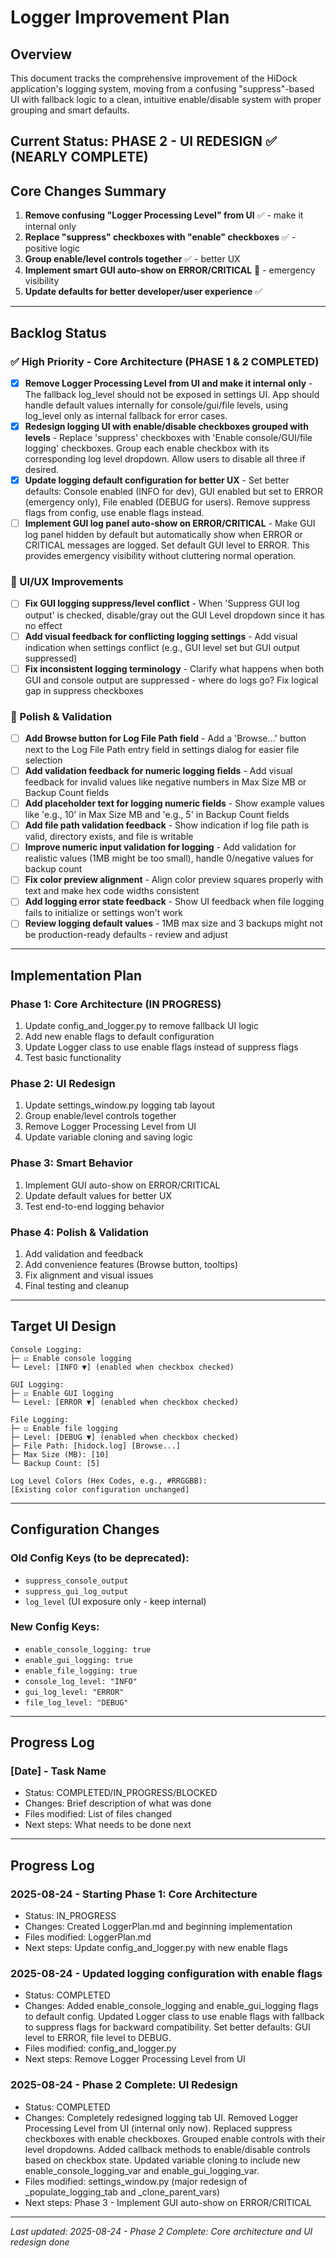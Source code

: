 # Logger Improvement Plan

## Overview
This document tracks the comprehensive improvement of the HiDock application's logging system, moving from a confusing "suppress"-based UI with fallback logic to a clean, intuitive enable/disable system with proper grouping and smart defaults.

## Current Status: PHASE 2 - UI REDESIGN ✅ (NEARLY COMPLETE)

## Core Changes Summary
1. **Remove confusing "Logger Processing Level" from UI** ✅ - make it internal only
2. **Replace "suppress" checkboxes with "enable" checkboxes** ✅ - positive logic
3. **Group enable/level controls together** ✅ - better UX
4. **Implement smart GUI auto-show on ERROR/CRITICAL** 🔲 - emergency visibility
5. **Update defaults for better developer/user experience** ✅

---

## Backlog Status

### ✅ High Priority - Core Architecture (PHASE 1 & 2 COMPLETED)
- [x] **Remove Logger Processing Level from UI and make it internal only** - The fallback log_level should not be exposed in settings UI. App should handle default values internally for console/gui/file levels, using log_level only as internal fallback for error cases.
- [x] **Redesign logging UI with enable/disable checkboxes grouped with levels** - Replace 'suppress' checkboxes with 'Enable console/GUI/file logging' checkboxes. Group each enable checkbox with its corresponding log level dropdown. Allow users to disable all three if desired.
- [x] **Update logging default configuration for better UX** - Set better defaults: Console enabled (INFO for dev), GUI enabled but set to ERROR (emergency only), File enabled (DEBUG for users). Remove suppress flags from config, use enable flags instead.
- [ ] **Implement GUI log panel auto-show on ERROR/CRITICAL** - Make GUI log panel hidden by default but automatically show when ERROR or CRITICAL messages are logged. Set default GUI level to ERROR. This provides emergency visibility without cluttering normal operation.

### 🔧 UI/UX Improvements
- [ ] **Fix GUI logging suppress/level conflict** - When 'Suppress GUI log output' is checked, disable/gray out the GUI Level dropdown since it has no effect
- [ ] **Add visual feedback for conflicting logging settings** - Add visual indication when settings conflict (e.g., GUI level set but GUI output suppressed)
- [ ] **Fix inconsistent logging terminology** - Clarify what happens when both GUI and console output are suppressed - where do logs go? Fix logical gap in suppress checkboxes

### 🎨 Polish & Validation
- [ ] **Add Browse button for Log File Path field** - Add a 'Browse...' button next to the Log File Path entry field in settings dialog for easier file selection
- [ ] **Add validation feedback for numeric logging fields** - Add visual feedback for invalid values like negative numbers in Max Size MB or Backup Count fields
- [ ] **Add placeholder text for logging numeric fields** - Show example values like 'e.g., 10' in Max Size MB and 'e.g., 5' in Backup Count fields
- [ ] **Add file path validation feedback** - Show indication if log file path is valid, directory exists, and file is writable
- [ ] **Improve numeric input validation for logging** - Add validation for realistic values (1MB might be too small), handle 0/negative values for backup count
- [ ] **Fix color preview alignment** - Align color preview squares properly with text and make hex code widths consistent
- [ ] **Add logging error state feedback** - Show UI feedback when file logging fails to initialize or settings won't work
- [ ] **Review logging default values** - 1MB max size and 3 backups might not be production-ready defaults - review and adjust

---

## Implementation Plan

### Phase 1: Core Architecture (IN PROGRESS)
1. Update config_and_logger.py to remove fallback UI logic
2. Add new enable flags to default configuration
3. Update Logger class to use enable flags instead of suppress flags
4. Test basic functionality

### Phase 2: UI Redesign
1. Update settings_window.py logging tab layout
2. Group enable/level controls together
3. Remove Logger Processing Level from UI
4. Update variable cloning and saving logic

### Phase 3: Smart Behavior
1. Implement GUI auto-show on ERROR/CRITICAL
2. Update default values for better UX
3. Test end-to-end logging behavior

### Phase 4: Polish & Validation
1. Add validation and feedback
2. Add convenience features (Browse button, tooltips)
3. Fix alignment and visual issues
4. Final testing and cleanup

---

## Target UI Design

```
Console Logging:
├─ ☑ Enable console logging
└─ Level: [INFO ▼] (enabled when checkbox checked)

GUI Logging:  
├─ ☑ Enable GUI logging
└─ Level: [ERROR ▼] (enabled when checkbox checked)

File Logging:
├─ ☑ Enable file logging
├─ Level: [DEBUG ▼] (enabled when checkbox checked)
├─ File Path: [hidock.log] [Browse...]
├─ Max Size (MB): [10] 
└─ Backup Count: [5]

Log Level Colors (Hex Codes, e.g., #RRGGBB):
[Existing color configuration unchanged]
```

---

## Configuration Changes

### Old Config Keys (to be deprecated):
- `suppress_console_output`
- `suppress_gui_log_output` 
- `log_level` (UI exposure only - keep internal)

### New Config Keys:
- `enable_console_logging: true`
- `enable_gui_logging: true` 
- `enable_file_logging: true`
- `console_log_level: "INFO"`
- `gui_log_level: "ERROR"`
- `file_log_level: "DEBUG"`

---

## Progress Log

### [Date] - Task Name
- Status: COMPLETED/IN_PROGRESS/BLOCKED
- Changes: Brief description of what was done
- Files modified: List of files changed
- Next steps: What needs to be done next

---

## Progress Log

### 2025-08-24 - Starting Phase 1: Core Architecture
- Status: IN_PROGRESS
- Changes: Created LoggerPlan.md and beginning implementation
- Files modified: LoggerPlan.md
- Next steps: Update config_and_logger.py with new enable flags

### 2025-08-24 - Updated logging configuration with enable flags
- Status: COMPLETED
- Changes: Added enable_console_logging and enable_gui_logging flags to default config. Updated Logger class to use enable flags with fallback to suppress flags for backward compatibility. Set better defaults: GUI level to ERROR, file level to DEBUG.
- Files modified: config_and_logger.py
- Next steps: Remove Logger Processing Level from UI

### 2025-08-24 - Phase 2 Complete: UI Redesign
- Status: COMPLETED
- Changes: Completely redesigned logging tab UI. Removed Logger Processing Level from UI (internal only now). Replaced suppress checkboxes with enable checkboxes. Grouped enable controls with their level dropdowns. Added callback methods to enable/disable controls based on checkbox state. Updated variable cloning to include new enable_console_logging_var and enable_gui_logging_var.
- Files modified: settings_window.py (major redesign of _populate_logging_tab and _clone_parent_vars)
- Next steps: Phase 3 - Implement GUI auto-show on ERROR/CRITICAL

---

*Last updated: 2025-08-24 - Phase 2 Complete: Core architecture and UI redesign done*
